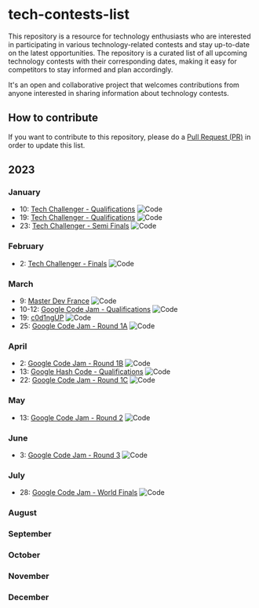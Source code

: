 # tech-contests-list
This repository is a resource for technology enthusiasts who are interested in participating in various technology-related contests and stay up-to-date on the latest opportunities. The repository is a curated list of all upcoming technology contests with their corresponding dates, making it easy for competitors to stay informed and plan accordingly.

It's an open and collaborative project that welcomes contributions from anyone interested in sharing information about technology contests.
## How to contribute
If you want to contribute to this repository, please do a [Pull Request (PR)](https://github.com/clement-avenel/tech-contests-list/pulls) in order to update this list.
## 2023
### January
* 10: [Tech Challenger - Qualifications](https://www.techchallenger.com/) <img alt="Code" src="https://img.shields.io/badge/Code-yellow">
* 19: [Tech Challenger - Qualifications](https://www.techchallenger.com/) <img alt="Code" src="https://img.shields.io/badge/Code-yellow">
* 23: [Tech Challenger - Semi Finals](https://www.techchallenger.com/) <img alt="Code" src="https://img.shields.io/badge/Code-yellow">
### February
* 2: [Tech Challenger - Finals](https://www.techchallenger.com/) <img alt="Code" src="https://img.shields.io/badge/Code-yellow">
### March
* 9: [Master Dev France](https://www.masterdevfrance.com/) <img alt="Code" src="https://img.shields.io/badge/Code-yellow">
* 10-12: [Google Code Jam - Qualifications](https://codingcompetitions.withgoogle.com/codejam) <img alt="Code" src="https://img.shields.io/badge/Code-yellow">
* 19: [c0d1ngUP](https://codingup.fr/post/2023-02-16-inscriptions_en_cours/) <img alt="Code" src="https://img.shields.io/badge/Code-yellow">
* 25: [Google Code Jam - Round 1A](https://codingcompetitions.withgoogle.com/codejam) <img alt="Code" src="https://img.shields.io/badge/Code-yellow">
### April
* 2: [Google Code Jam - Round 1B](https://codingcompetitions.withgoogle.com/codejam) <img alt="Code" src="https://img.shields.io/badge/Code-yellow">
* 13: [Google Hash Code - Qualifications](https://codingcompetitions.withgoogle.com/hashcode) <img alt="Code" src="https://img.shields.io/badge/Code-yellow">
* 22: [Google Code Jam - Round 1C](https://codingcompetitions.withgoogle.com/codejam) <img alt="Code" src="https://img.shields.io/badge/Code-yellow">
### May
* 13: [Google Code Jam - Round 2](https://codingcompetitions.withgoogle.com/codejam) <img alt="Code" src="https://img.shields.io/badge/Code-yellow">
### June
* 3: [Google Code Jam - Round 3](https://codingcompetitions.withgoogle.com/codejam) <img alt="Code" src="https://img.shields.io/badge/Code-yellow">
### July
* 28: [Google Code Jam - World Finals](https://codingcompetitions.withgoogle.com/codejam) <img alt="Code" src="https://img.shields.io/badge/Code-yellow">
### August
### September
### October
### November
### December
